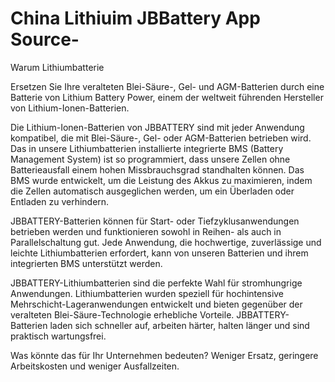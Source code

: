 # China Lithiuim JBBattery App Source-

Warum Lithiumbatterie

Ersetzen Sie Ihre veralteten Blei-Säure-, Gel- und AGM-Batterien durch eine Batterie von Lithium Battery Power, einem der weltweit führenden Hersteller von Lithium-Ionen-Batterien.

Die Lithium-Ionen-Batterien von JBBATTERY sind mit jeder Anwendung kompatibel, die mit Blei-Säure-, Gel- oder AGM-Batterien betrieben wird. Das in unsere Lithiumbatterien installierte integrierte BMS (Battery Management System) ist so programmiert, dass unsere Zellen ohne Batterieausfall einem hohen Missbrauchsgrad standhalten können. Das BMS wurde entwickelt, um die Leistung des Akkus zu maximieren, indem die Zellen automatisch ausgeglichen werden, um ein Überladen oder Entladen zu verhindern.

JBBATTERY-Batterien können für Start- oder Tiefzyklusanwendungen betrieben werden und funktionieren sowohl in Reihen- als auch in Parallelschaltung gut. Jede Anwendung, die hochwertige, zuverlässige und leichte Lithiumbatterien erfordert, kann von unseren Batterien und ihrem integrierten BMS unterstützt werden.

JBBATTERY-Lithiumbatterien sind die perfekte Wahl für stromhungrige Anwendungen. Lithiumbatterien wurden speziell für hochintensive Mehrschicht-Lageranwendungen entwickelt und bieten gegenüber der veralteten Blei-Säure-Technologie erhebliche Vorteile. JBBATTERY-Batterien laden sich schneller auf, arbeiten härter, halten länger und sind praktisch wartungsfrei.

Was könnte das für Ihr Unternehmen bedeuten? Weniger Ersatz, geringere Arbeitskosten und weniger Ausfallzeiten.
